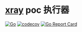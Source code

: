 # [xray](https://github.com/chaitin/xray) poc 执行器
[![Go](https://github.com/raylax/rayx/actions/workflows/build.yml/badge.svg)](https://github.com/raylax/rayx/actions/workflows/build.yml)
[![codecov](https://codecov.io/github/raylax/rayx/branch/master/graph/badge.svg?token=l8Fl0uumvb)](https://codecov.io/github/raylax/rayx)
[![Go Report Card](https://goreportcard.com/badge/github.com/raylax/rayx)](https://goreportcard.com/report/github.com/raylax/rayx)